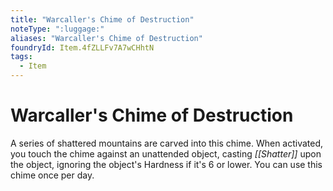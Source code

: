 ```yaml
---
title: "Warcaller's Chime of Destruction"
noteType: ":luggage:"
aliases: "Warcaller's Chime of Destruction"
foundryId: Item.4fZLLFv7A7wCHhtN
tags:
  - Item
---
```


# Warcaller's Chime of Destruction

A series of shattered mountains are carved into this chime. When activated, you touch the chime against an unattended object, casting _[[Shatter]]_ upon the object, ignoring the object's Hardness if it's 6 or lower. You can use this chime once per day.
